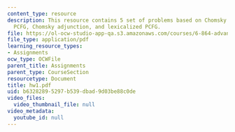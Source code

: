 ```yaml
---
content_type: resource
description: This resource contains 5 set of problems based on Chomsky Normal Form,
  PCFG, Chomsky adjunction, and lexicalized PCFG.
file: https://ol-ocw-studio-app-qa.s3.amazonaws.com/courses/6-864-advanced-natural-language-processing-fall-2005/b63282895297b539dbad9d03be88c0de_hw1.pdf
file_type: application/pdf
learning_resource_types:
- Assignments
ocw_type: OCWFile
parent_title: Assignments
parent_type: CourseSection
resourcetype: Document
title: hw1.pdf
uid: b6328289-5297-b539-dbad-9d03be88c0de
video_files:
  video_thumbnail_file: null
video_metadata:
  youtube_id: null
---
```

